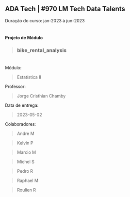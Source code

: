 ## ADA Tech | #970 LM Tech Data Talents
Duração do curso: jan-2023 à jun-2023

#

#### Projeto de Módulo
>### bike_rental_analysis

#

Módulo: 
> Estatística II

Professor:
> Jorge Cristhian Chamby

Data de entrega:
> 2023-05-02

Colaboradores:
> Andre M

> Kelvin P

> Marcio M

> Michel S

> Pedro R

> Raphael M

> Roulien R



